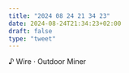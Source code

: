 ```yaml
---
title: "2024 08 24 21 34 23"
date: 2024-08-24T21:34:23+02:00
draft: false
type: "tweet"
---
```


♪ Wire · Outdoor Miner
